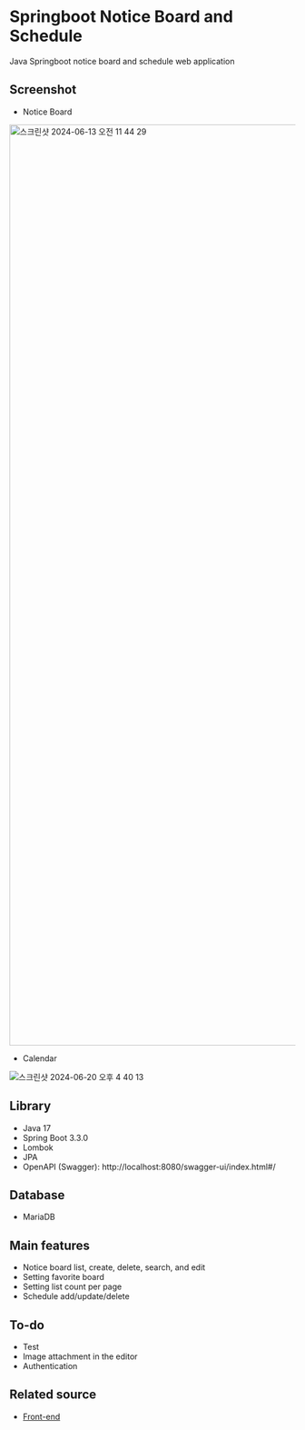 # Springboot Notice Board and Schedule
Java Springboot notice board and schedule web application


## Screenshot

- Notice Board
<img width="1622" alt="스크린샷 2024-06-13 오전 11 44 29" src="https://github.com/midi79/noticeBoard_frontend/assets/19512435/19520a02-3bcc-42d6-81c1-381ec617504c">

- Calendar
  
![스크린샷 2024-06-20 오후 4 40 13](https://github.com/midi79/noticeBoard_backend/assets/19512435/4f3b0b67-76c2-4e65-bbea-a2e9db30f451)

## Library

- Java 17
- Spring Boot 3.3.0
-   Lombok
-   JPA
-   OpenAPI (Swagger): http://localhost:8080/swagger-ui/index.html#/

## Database
- MariaDB

## Main features

-   Notice board list, create, delete, search, and edit
-   Setting favorite board
-   Setting list count per page
-   Schedule add/update/delete

## To-do

-   Test
-   Image attachment in the editor
-   Authentication

## Related source

-   [Front-end](https://github.com/midi79/noticeBoard_frontend)
